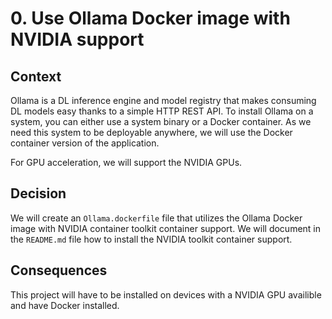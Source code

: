 # 0. Use Ollama Docker image with NVIDIA support

## Context

Ollama is a DL inference engine and model registry that makes consuming DL
models easy thanks to a simple HTTP REST API. To install Ollama on a system, you
can either use a system binary or a Docker container. As we need this system to
be deployable anywhere, we will use the Docker container version of the
application.

For GPU acceleration, we will support the NVIDIA GPUs.

## Decision

We will create an `Ollama.dockerfile` file that utilizes the Ollama Docker image
with NVIDIA container toolkit container support. We will document in the
`README.md` file how to install the NVIDIA toolkit container support.

## Consequences

This project will have to be installed on devices with a NVIDIA GPU availible
and have Docker installed.
